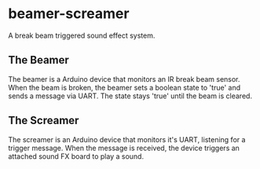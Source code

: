# beamer-screamer

A break beam triggered sound effect system.

## The Beamer

The beamer is a Arduino device that monitors an IR break beam sensor. When the beam is broken, the beamer sets a boolean state to 'true' and sends a message via UART. The state stays 'true' until the beam is cleared.

## The Screamer

The screamer is an Arduino device that monitors it's UART, listening for a trigger message. When the message is received, the device triggers an attached sound FX board to play a sound.